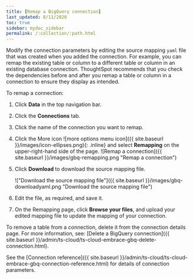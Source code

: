 ```yaml
---
title: [Remap a BigQuery connection]
last_updated: 8/11/2020
toc: true
sidebar: mydoc_sidebar
permalink: /:collection/:path.html
---
```


Modify the connection parameters by editing the source mapping <code>yaml</code> file that was created when you added the connection. For example, you can remap the existing table or column to a different table or column in an existing database connection. ThoughtSpot recommends that you check the dependencies before and after you remap a table or column in a connection to ensure they display as intended.

To remap a connection:

1. Click **Data** in the top navigation bar.

2. Click the **Connections** tab.

3. Click the name of the connection you want to remap.

4. Click the More icon ![more options menu icon]({{ site.baseurl }}/images/icon-ellipses.png){: .inline} and select **Remapping** on the upper-right-hand side of the page.
   ![Remap a connection]({{ site.baseurl }}/images/gbq-remapping.png "Remap a connection")

5. Click **Download** to download the source mapping file.

   !["Download the source mapping file"]({{ site.baseurl }}/images/gbq-downloadyaml.png "Download the source mapping file")

6. Edit the file, as required, and save it.
<!--   ![Edit the yaml file]({{ site.baseurl }}/images/gbq-yaml.png "Edit the yaml file") -->

7. On the Remapping page, click **Browse your files**, and upload your edited mapping file to update the mapping of your connection.


To remove a table from a connection, delete it from the connection details page. For more information, see: [Delete a BigQuery connection]({{ site.baseurl }}/admin/ts-cloud/ts-cloud-embrace-gbq-delete-connection.html).

See the [Connection reference]({{ site.baseurl }}/admin/ts-cloud/ts-cloud-embrace-gbq-connection-reference.html) for details of connection parameters.
